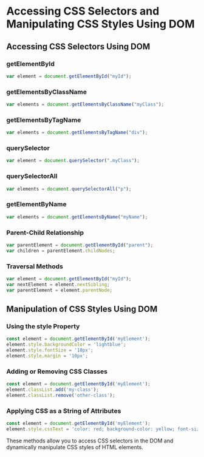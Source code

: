 # Accessing CSS Selectors and Manipulating CSS Styles Using DOM

## Accessing CSS Selectors Using DOM

### getElementById
```javascript
var element = document.getElementById("myId");
```

### getElementsByClassName
```javascript
var elements = document.getElementsByClassName("myClass");
```

### getElementsByTagName
```javascript
var elements = document.getElementsByTagName("div");
```

### querySelector
```javascript
var element = document.querySelector(".myClass");
```

### querySelectorAll
```javascript
var elements = document.querySelectorAll("p");
```

### getElementByName
```javascript
var elements = document.getElementsByName("myName");
```

### Parent-Child Relationship
```javascript
var parentElement = document.getElementById("parent");
var children = parentElement.childNodes;
```

### Traversal Methods
```javascript
var element = document.getElementById("myId");
var nextElement = element.nextSibling;
var parentElement = element.parentNode;
```

## Manipulation of CSS Styles Using DOM

### Using the style Property
```javascript
const element = document.getElementById('myElement');
element.style.backgroundColor = 'lightblue';
element.style.fontSize = '18px';
element.style.margin = '10px';
```

### Adding or Removing CSS Classes
```javascript
const element = document.getElementById('myElement');
element.classList.add('my-class');
element.classList.remove('other-class');
```

### Applying CSS as a String of Attributes
```javascript
const element = document.getElementById('myElement');
element.style.cssText = 'color: red; background-color: yellow; font-size: 20px;';
```

These methods allow you to access CSS selectors in the DOM and dynamically manipulate CSS styles of HTML elements.
